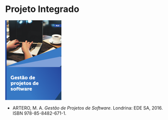 # Projeto Integrado

![](img/artero.png)

- ARTERO, M. A. *Gestão de Projetos de Software*. Londrina: EDE SA, 2016. ISBN 978-85-8482-671-1.
